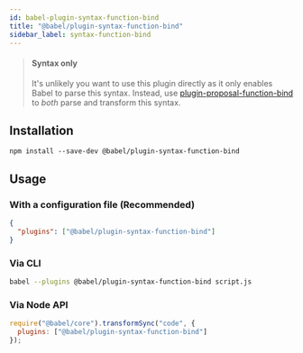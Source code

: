 ```yaml
---
id: babel-plugin-syntax-function-bind
title: "@babel/plugin-syntax-function-bind"
sidebar_label: syntax-function-bind
---
```


> #### Syntax only
>
> It's unlikely you want to use this plugin directly as it only enables Babel to parse this syntax. Instead, use [plugin-proposal-function-bind](plugin-proposal-function-bind.md) to _both_ parse and transform this syntax.

## Installation

```shell npm2yarn
npm install --save-dev @babel/plugin-syntax-function-bind
```

## Usage

### With a configuration file (Recommended)

```json title="babel.config.json"
{
  "plugins": ["@babel/plugin-syntax-function-bind"]
}
```

### Via CLI

```sh title="Shell"
babel --plugins @babel/plugin-syntax-function-bind script.js
```

### Via Node API

```js title="JavaScript"
require("@babel/core").transformSync("code", {
  plugins: ["@babel/plugin-syntax-function-bind"]
});
```

